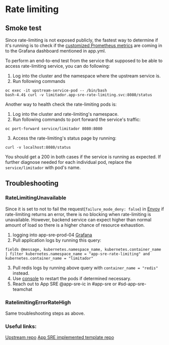 # Rate limiting 

## Smoke test
Since rate-limiting is not exposed publicly, the fastest way to determine if it's running is to check if the [customized Prometheus metrics](https://github.com/Kuadrant/limitador/blob/main/limitador/src/prometheus_metrics.rs#L22) are coming in to the Grafana dashboard mentioned in app.yml.

To perform an end-to-end test from the service that supposed to be able to access rate-limiting service, you can do following:
1. Log into the cluster and the namespace where the upstream service is.
2. Run following commands
```
oc exec -it upstream-service-pod -- /bin/bash
bash-4.4$ curl -v limitador.app-sre-rate-limiting.svc:8080/status
```

Another way to health check the rate-limiting pods is:

1. Log into the cluster and rate-limiting's namespace.
2. Run following commands to port forward the service's traffic:
```
oc port-forward service/limitador 8080:8080
```
3. Access the rate-limiting's status page by running:
```
curl -v localhost:8080/status
```
 You should get a 200 in both cases if the service is running as expected. If further diagnose needed for each individual pod, replace the `service/limitador` with pod's name.

## Troubleshooting
### RateLimitingUnavailable
Since it is set to not to fail the request(`failure_mode_deny: false`) in [Envoy](https://www.envoyproxy.io/docs/envoy/latest/api-v3/extensions/filters/http/ratelimit/v3/rate_limit.proto#envoy-v3-api-field-extensions-filters-http-ratelimit-v3-ratelimit-failure-mode-deny) if rate-limiting returns an error, there is no blocking when rate-limiting is unavailable. However, backend service can expect higher than normal amount of load so there is a higher chance of resource exhaustion.

1. logging into app-sre-prod-04 [Grafana](https://grafana.app-sre.devshift.net/d/k8s-compute-resources-cluster/kubernetes-compute-resources-cluster?var-datasource=app-sre-prod-04-prometheus)
2. Pull application logs by running this query:
```
fields @message, kubernetes.namespace_name, kubernetes.container_name
| filter kubernetes.namespace_name = "app-sre-rate-limiting" and kubernetes.container_name = "limitador"
```
3. Pull redis logs by running above query with `container_name = "redis"` instead.
4. Use [console](https://console-openshift-console.apps.app-sre-prod-04.i5h0.p1.openshiftapps.com/k8s/ns/app-sre-rate-limiting/pods) to restart the pods if determined necessary.
5. Reach out to App SRE @app-sre-ic in #app-sre or #sd-app-sre-teamchat

### RatelimitingErrorRateHigh

Same troubleshooting steps as above.

### Useful links:
[Upstream repo](https://github.com/Kuadrant/limitador)
[App SRE implemented template repo](https://gitlab.cee.redhat.com/service/rate-limiting-templates/-/tree/master/0)
